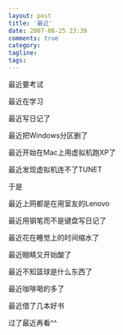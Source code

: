 ```yaml
---
layout: post
title: '最近'
date: 2007-06-25 23:39
comments: true
category: 
tagline: 
tags:
---
```

    

最近要考试

最近在学习

最近写日记了

最近把Windows分区删了

最近开始在Mac上用虚拟机跑XP了

最近发现虚拟机连不了TUNET

于是

最近上网都是在用室友的Lenovo

最近用钢笔而不是键盘写日记了

最近花在睡觉上的时间缩水了

最近眼睛又开始酸了

最近不知篮球是什么东西了

最近咖啡喝的多了

最近借了几本好书

过了最近再看^^
